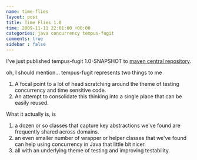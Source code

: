 ```yaml
---
name: time-flies
layout: post
title: Time Flies 1.0
time: 2009-11-11 22:01:00 +00:00
categories: java concurrency tempus-fugit
comments: true
sidebar : false
---
```


I've just published tempus-fugit 1.0-SNAPSHOT to [maven central repository](http://search.maven.org/).

oh, I should mention... tempus-fugit represents two things to me

  1. A focal point to a lot of head scratching around the theme of testing concurrency and time sensitive code.
  1. An attempt to consolidate this thinking into a single place that can be easily reused.

What it actually is, is

  1. a dozen or so classes that capture key abstractions we've found are frequently shared across domains.  
  1. an even smaller number of wrapper or helper classes that we've found can help using concurrency in Java that little bit nicer.
  1. all with an underlying theme of testing and improving testability.



